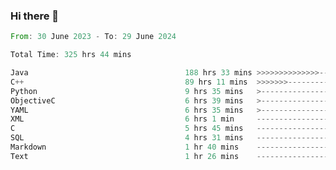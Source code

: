 ### Hi there 👋

<!--
**luoxuanzao/luoxuanzao** is a ✨ _special_ ✨ repository because its `README.md` (this file) appears on your GitHub profile.

Here are some ideas to get you started:

- 🔭 I’m currently working on ...
- 🌱 I’m currently learning ...
- 👯 I’m looking to collaborate on ...
- 🤔 I’m looking for help with ...
- 💬 Ask me about ...
- 📫 How to reach me: ...
- 😄 Pronouns: ...
- ⚡ Fun fact: ...
-->

<!--START_SECTION:waka-->

```rust
From: 30 June 2023 - To: 29 June 2024

Total Time: 325 hrs 44 mins

Java                                   188 hrs 33 mins >>>>>>>>>>>>>>-----------   57.82 %
C++                                    89 hrs 11 mins  >>>>>>>------------------   27.35 %
Python                                 9 hrs 35 mins   >------------------------   02.94 %
ObjectiveC                             6 hrs 39 mins   >------------------------   02.04 %
YAML                                   6 hrs 35 mins   >------------------------   02.02 %
XML                                    6 hrs 1 min     -------------------------   01.85 %
C                                      5 hrs 45 mins   -------------------------   01.77 %
SQL                                    4 hrs 31 mins   -------------------------   01.39 %
Markdown                               1 hr 40 mins    -------------------------   00.51 %
Text                                   1 hr 26 mins    -------------------------   00.44 %
```

<!--END_SECTION:waka-->